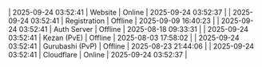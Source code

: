 | 2025-09-24 03:52:41 | Website | Online | 2025-09-24 03:52:37 |
| 2025-09-24 03:52:41 | Registration | Offline | 2025-09-09 16:40:23 |
| 2025-09-24 03:52:41 | Auth Server | Offline | 2025-08-18 09:33:31 |
| 2025-09-24 03:52:41 | Kezan (PvE) | Offline | 2025-08-03 17:58:02 |
| 2025-09-24 03:52:41 | Gurubashi (PvP) | Offline | 2025-08-23 21:44:06 |
| 2025-09-24 03:52:41 | Cloudflare | Online | 2025-09-24 03:52:37 |
